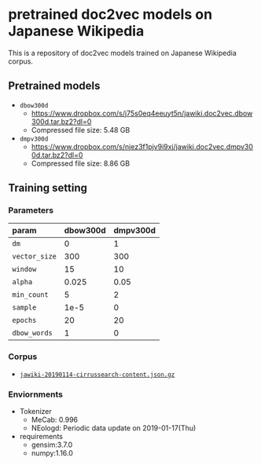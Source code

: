 # pretrained doc2vec models on Japanese Wikipedia
This is a repository of doc2vec models trained on Japanese Wikipedia corpus.

## Pretrained models

- `dbow300d`
  - https://www.dropbox.com/s/j75s0eq4eeuyt5n/jawiki.doc2vec.dbow300d.tar.bz2?dl=0
  - Compressed file size: 5.48 GB
- `dmpv300d`
  - https://www.dropbox.com/s/njez3f1pjv9i9xj/jawiki.doc2vec.dmpv300d.tar.bz2?dl=0
  - Compressed file size: 8.86 GB


## Training setting
### Parameters

| param         | dbow300d | dmpv300d |
| :------------ | :------- | :------- |
| `dm`          | 0        | 1        |
| `vector_size` | 300      | 300      |
| `window`      | 15       | 10       |
| `alpha`       | 0.025    | 0.05     |
| `min_count`   | 5        | 2        |
| `sample`      | 1e-5     | 0        |
| `epochs`      | 20       | 20       |
| `dbow_words`  | 1        | 0        |

### Corpus

- [`jawiki-20190114-cirrussearch-content.json.gz`](https://dumps.wikimedia.org/other/cirrussearch/20190114/)

### Enviornments

- Tokenizer
  - MeCab: 0.996
  - NEologd: Periodic data update on 2019-01-17(Thu)
- requirements
  - gensim:3.7.0
  - numpy:1.16.0
